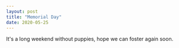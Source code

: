 ```yaml
---
layout: post
title: "Memorial Day"
date: 2020-05-25
---
```

It's a long weekend without puppies, hope we can foster again soon.
